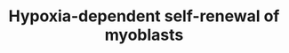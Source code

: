 ---
annotations:
- id: PW:0000008
  parent: signaling pathway
  type: Pathway Ontology
  value: Wnt signaling pathway
- id: PW:0000204
  parent: signaling pathway
  type: Pathway Ontology
  value: Notch signaling pathway
- id: CL:0000056
  parent: native cell
  type: Cell Type Ontology
  value: myoblast
authors:
- ExperiMed
- Andra
- Eweitz
- Khanspers
- Egonw
citedin:
- link: PMC8260947
  title: 'Hypoxic Signaling in Skeletal Muscle Maintenance and Regeneration: A Systematic
    Review (2021)'
description: 'Molecular mechanisms involved in self-renewal of satellite cells in
  hypoxia. Black arrows: activation of the signaling pathway / protein / molecule.
  Blunt red arrow: inhibition of the signaling pathway / protein / molecule. Round
  blue arrow: interaction between two pathways.'
last-edited: 2023-05-30
organisms:
- Mus musculus
redirect_from:
- /index.php/Pathway:WP5023
- /instance/WP5023
- /instance/WP5023_r126538
revision: r126538
schema-jsonld:
- '@context': https://schema.org/
  '@id': https://wikipathways.github.io/pathways/WP5023.html
  '@type': Dataset
  creator:
    '@type': Organization
    name: WikiPathways
  description: 'Molecular mechanisms involved in self-renewal of satellite cells in
    hypoxia. Black arrows: activation of the signaling pathway / protein / molecule.
    Blunt red arrow: inhibition of the signaling pathway / protein / molecule. Round
    blue arrow: interaction between two pathways.'
  keywords:
  - CDKN1A
  - FoxO1
  - HIF1a
  - HSP90
  - Hes1
  - Hey1
  - Hey2
  - MAPK14
  - MYF5
  - MYH
  - MYOD1
  - MYOG
  - Notch-pathway
  - PAX7
  license: CC0
  name: Hypoxia-dependent self-renewal of myoblasts
seo: CreativeWork
title: Hypoxia-dependent self-renewal of myoblasts
wpid: WP5023
---